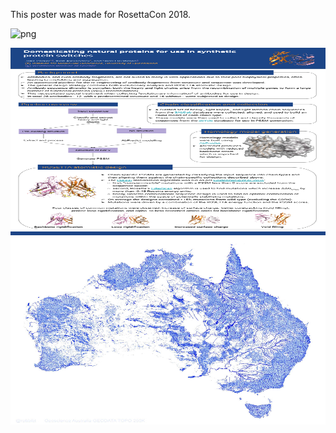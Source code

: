
This poster was made for RosettaCon 2018.

![png](genemachines.github.io/_posts/images/jakeparker_RosettaCon_poster_portrait.png)

<img src="./images/jakeparker_RosettaCon_poster_portrait.png" width=800 height=300>

<img src="./images/test.jpg" width=800 height=300>
